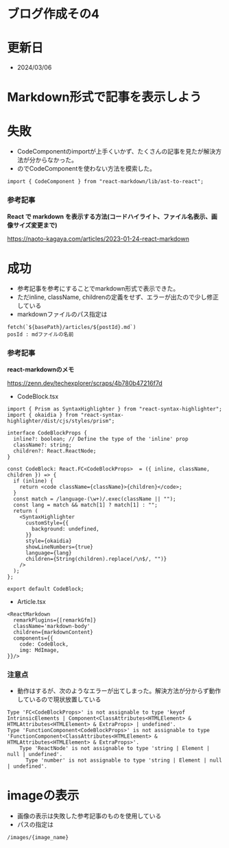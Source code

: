 # ブログ作成その4
# 更新日
- 2024/03/06

# Markdown形式で記事を表示しよう
# 失敗
- CodeComponentのimportが上手くいかず、たくさんの記事を見たが解決方法が分からなかった。
- のでCodeComponentを使わない方法を模索した。
```tsx
import { CodeComponent } from "react-markdown/lib/ast-to-react";
```
### 参考記事
**React で markdown を表示する方法(コードハイライト、ファイル名表示、画像サイズ変更まで)**

https://naoto-kagaya.com/articles/2023-01-24-react-markdown

# 成功
- 参考記事を参考にすることでmarkdown形式で表示できた。
- ただinline, className, childrenの定義をせず、エラーが出たので少し修正している
- markdownファイルのパス指定は
```tsx
fetch(`${basePath}/articles/${postId}.md`)
posId : mdファイルの名前
```
### 参考記事
**react-markdownのメモ**

https://zenn.dev/techexplorer/scraps/4b780b47216f7d

- CodeBlock.tsx
```tsx
import { Prism as SyntaxHighlighter } from "react-syntax-highlighter";
import { okaidia } from "react-syntax-highlighter/dist/cjs/styles/prism";

interface CodeBlockProps {
  inline?: boolean; // Define the type of the 'inline' prop
  className?: string;
  children?: React.ReactNode;
}

const CodeBlock: React.FC<CodeBlockProps>  = ({ inline, className, children }) => {
  if (inline) {
    return <code className={className}>{children}</code>;
  }
  const match = /language-(\w+)/.exec(className || "");
  const lang = match && match[1] ? match[1] : "";
  return (
    <SyntaxHighlighter
      customStyle={{ 
        background: undefined,
      }}
      style={okaidia}
      showLineNumbers={true}
      language={lang}
      children={String(children).replace(/\n$/, "")}
    />
  );
};

export default CodeBlock;

```
- Article.tsx
```tsx
<ReactMarkdown
  remarkPlugins={[remarkGfm]} 
  className='markdown-body'
  children={markdownContent}
  components={{
    code: CodeBlock,  
    img: MdImage,
}}/>
```
### 注意点
- 動作はするが、次のようなエラーが出てしまった。解決方法が分からず動作しているので現状放置している
```shell
Type 'FC<CodeBlockProps>' is not assignable to type 'keyof IntrinsicElements | Component<ClassAttributes<HTMLElement> & HTMLAttributes<HTMLElement> & ExtraProps> | undefined'.
Type 'FunctionComponent<CodeBlockProps>' is not assignable to type 'FunctionComponent<ClassAttributes<HTMLElement> & HTMLAttributes<HTMLElement> & ExtraProps>'.
    Type 'ReactNode' is not assignable to type 'string | Element | null | undefined'.
      Type 'number' is not assignable to type 'string | Element | null | undefined'.
```
# imageの表示
- 画像の表示は失敗した参考記事のものを使用している
- パスの指定は
```
/images/{image_name}
```